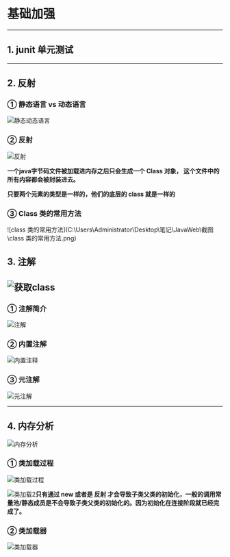 # 基础加强

---

## 1. junit 单元测试

---

## 2. 反射

### ① 静态语言 vs 动态语言

![静态动态语言](C:\Users\Administrator\Desktop\笔记\JavaWeb\截图\静态动态语言.png)

### ② 反射

![反射](C:\Users\Administrator\Desktop\笔记\JavaWeb\截图\反射.png)



**一个java字节码文件被加载进内存之后只会生成一个 Class 对象， 这个文件中的所有内容都会被封装进去。**

**只要两个元素的类型是一样的，他们的底层的 class 就是一样的**

### ③ Class 类的常用方法

![class 类的常用方法](C:\Users\Administrator\Desktop\笔记\JavaWeb\截图\class 类的常用方法.png)





## 3. 注解

## ![获取class](C:\Users\Administrator\Desktop\笔记\JavaWeb\截图\获取class.png)









### ① 注解简介

![注解](C:\Users\Administrator\Desktop\笔记\JavaWeb\截图\注解.png)

### ② 内置注解

![内置注释](C:\Users\Administrator\Desktop\笔记\JavaWeb\截图\内置注释.png)

### ③ 元注解

![元注解](C:\Users\Administrator\Desktop\笔记\JavaWeb\截图\元注解.png)

----

## 4. 内存分析



![内存分析](C:\Users\Administrator\Desktop\笔记\JavaWeb\截图\内存分析.png)

### ① 类加载过程



![类加载过程](C:\Users\Administrator\Desktop\笔记\JavaWeb\截图\类加载过程.png)

![类加载2](C:\Users\Administrator\Desktop\笔记\JavaWeb\截图\类加载2.png)**只有通过 new 或者是 反射 才会导致子类父类的初始化，一般的调用常量池/静态成员是不会导致子类父类的初始化的。因为初始化在连接阶段就已经完成了。**

### ② 类加载器

![类加载器](C:\Users\Administrator\Desktop\笔记\JavaWeb\截图\类加载器.png)

